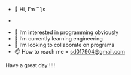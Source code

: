 - 👋 Hi, I’m ```js
- ```@santii0
- 👀 I’m interested in programming obviously
- 🌱 I’m currently learning engineering
- 💞️ I’m looking to collaborate on programs
- 📫 How to reach me = sd017904@gmail.com

Have a great day !!!!
